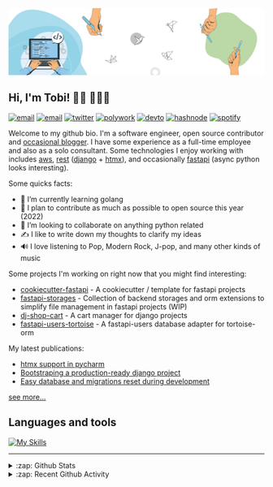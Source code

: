 [![Banner](https://github.com/Tobi-De/Tobi-De/blob/main/img/cover-color.png?raw=true)](https://oluwatobi.dev)

## Hi, I'm Tobi! 👋🏾 👨🏿‍💻

[![email](https://img.shields.io/badge/WEB-12100E?logo=google-earth&color=282A36)](https://oluwatobi.dev)
[![email](https://img.shields.io/badge/PROTONMAIL-12100E?logo=protonmail&color=282A36)](mailto:tobidegnon@proton.me)
[![twitter](https://img.shields.io/badge/TWITTER-12100E?logo=twitter&color=282A36)](https://twitter.com/tobidegnon)
[![polywork](https://img.shields.io/badge/POLYWORK-12100E?logo=polywork&logoColor=red&color=282A36)](https://www.polywork.com/tobi99)
[![devto](https://img.shields.io/badge/DEV.TO-12100E?logo=dev.to&color=282A36)](https://www.polywork.com/tobidegnon)
[![hashnode](https://img.shields.io/badge/HASHNODE-12100E?logo=hashnode&color=282A36)](https://tobidegnon.hashnode.dev/)
[![spotify](https://img.shields.io/badge/SPOTIFY-12100E?logo=spotify&color=282A36)](https://open.spotify.com/user/16nkjfi9016vplwwuohlk9t5n?si=32da9f7b741f4ef4)

Welcome to my github bio. I'm a software engineer, open source contributor and [occasional blogger](https://oluwatobi.dev/blog/).
I have some experience as a full-time employee and also as a solo consultant. Some technologies I enjoy working with includes [aws](https://aws.amazon.com/fr/), [rest](https://htmx.org/essays/rest-explained/) ([django](https://github.com/django/django) + [htmx](https://github.com/bigskysoftware/htmx)), and occasionally [fastapi](https://github.com/tiangolo/fastapi) (async python looks interesting).

Some quicks facts:

- 🔭 I’m currently learning golang
- 🌱 I plan to contribute as much as possible to open source this year (2022)
- 👯 I’m looking to collaborate on anything python related
- ✍️ I like to write down my thoughts to clarify my ideas
- 🔊 I love listening to Pop, Modern Rock, J-pop, and many other kinds of music

Some projects I'm working on right now that you might find interesting:

- [cookiecutter-fastapi](https://github.com/tobi-de/cookiecutter-fastapi) - A cookiecutter / template for fastapi projects
- [fastapi-storages](https://github.com/tobi-de/fastapi-storages) - Collection of backend storages and orm extensions to simplify file management in fastapi projects (WIP)
- [dj-shop-cart](https://github.com/tobi-de/dj-shop-cart) - A cart manager for django projects
- [fastapi-users-tortoise](https://github.com/tobi-de/fastapi-users-tortoise) - A fastapi-users database adapter for tortoise-orm

My latest publications:

<!-- BLOG-POST-LIST:START -->
- [htmx support in pycharm](https://oluwatobi.dev/blog/posts/htmx-support-in-pycharm)
- [Bootstraping a production-ready django project](https://oluwatobi.dev/blog/posts/bootstraping-a-production-ready-django-project)
- [Easy database and migrations reset during development](https://oluwatobi.dev/blog/snippets/easy-database-and-migrations-reset-during-development)
<!-- BLOG-POST-LIST:END -->

[see more...](https://oluwatobi.dev/blog)

## Languages and tools

[![My Skills](https://skillicons.dev/icons?i=python,django,fastapi,aws,redis,postgres,golang,docker,nginx,vscode,js,git,github,html,css&theme=dark)](https://skillicons.dev)

---
<details>
  <summary>:zap: Github Stats</summary>

<br/>
<p align="left">
  <a href="https://oluwatobi.dev/">
  <img width="49.5%" src="https://github-readme-stats.tobi-de.vercel.app/api?username=Tobi-De&count_private=true&show_icons=true&hide_border=true&theme=dracula" />
    <img width="49.5%" src="https://github-readme-streak-stats.herokuapp.com?user=Tobi-De&theme=dracula&hide_border=true" />
  </a>
</p>
<br>

 </details>

<details>
  <summary>:zap: Recent Github Activity</summary>

<br>

 <!--RECENT_ACTIVITY:last_update-->
Last Updated: Thursday, November 17th, 2022, 6:42:59 PM
 <!--RECENT_ACTIVITY:last_update_end-->

 <!--RECENT_ACTIVITY:start-->
1. ⭐ Starred [facebook/pyre-check](https://github.com/facebook/pyre-check)
2. ⬆️ Pushed 1 commit(s) to [Tobi-De/fuzzy-couscous](https://github.com/Tobi-De/fuzzy-couscous)
3. ⬆️ Pushed 1 commit(s) to [Tobi-De/fuzzy-couscous](https://github.com/Tobi-De/fuzzy-couscous)
4. ⬆️ Pushed 1 commit(s) to [Tobi-De/fuzzy-couscous](https://github.com/Tobi-De/fuzzy-couscous)
5. ⬆️ Pushed 1 commit(s) to [Tobi-De/qosic-sdk](https://github.com/Tobi-De/qosic-sdk)
 <!--RECENT_ACTIVITY:end-->

</details>